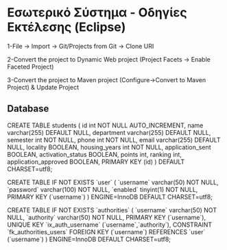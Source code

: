 # Εσωτερικό Σύστημα - Οδηγίες Εκτέλεσης (Eclipse)
<p>1-File -> Import -> Git/Projects from Git -> Clone URI</p>
<p>2-Convert the project to Dynamic Web project (Project Facets -> Enable Faceted Project)</p>
<p>3-Convert the project to Maven project (Configure->Convert to Maven Project) & Update Project</p>

## Database
<p>CREATE TABLE students (
id int NOT NULL AUTO_INCREMENT,
name varchar(255) DEFAULT NULL,
department varchar(255) DEFAULT NULL,
semester int NOT NULL,
phone int NOT NULL,
email varchar(255) DEFAULT NULL,
locality BOOLEAN,
housing_years int NOT NULL,
application_sent BOOLEAN,
activation_status BOOLEAN,
points int,
ranking int,
application_approved BOOLEAN,
PRIMARY KEY (id)
) DEFAULT CHARSET=utf8;
</p>

<p>
CREATE TABLE IF NOT EXISTS `user` (
 `username` varchar(50) NOT NULL,
 `password` varchar(100) NOT NULL,
 `enabled` tinyint(1) NOT NULL,
 PRIMARY KEY (`username`)
) ENGINE=InnoDB DEFAULT CHARSET=utf8;
</p>

<p>
CREATE TABLE IF NOT EXISTS `authorities` (
 `username` varchar(50) NOT NULL,
 `authority` varchar(50) NOT NULL,
 PRIMARY KEY (`username`),
 UNIQUE KEY `ix_auth_username` (`username`,`authority`),
 CONSTRAINT `fk_authorities_users` FOREIGN KEY (`username`) REFERENCES `user` (`username`)
) ENGINE=InnoDB DEFAULT CHARSET=utf8;
  </p>
